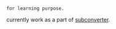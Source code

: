#

```text
for learning purpose.
```

currently work as a part of [subconverter](https://github.com/tindy2013/subconverter).

